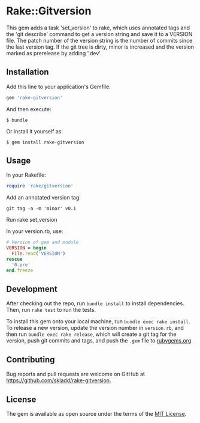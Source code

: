 # Rake::Gitversion

This gem adds a task 'set_version' to rake, which uses annotated tags and the
'git describe' command to get a version string and save it to a VERSION file.
The patch number of the version string is the number of commits since the last
version tag.
If the git tree is dirty, minor is increased and the version marked as
prerelease by adding '.dev'.

## Installation

Add this line to your application's Gemfile:

```ruby
gem 'rake-gitversion'
```

And then execute:

    $ bundle

Or install it yourself as:

    $ gem install rake-gitversion

## Usage

In your Rakefile:

```ruby
require 'rake/gitversion'
```

Add an annotated version tag: 

```git tag -a -m 'minor' v0.1```

Run rake set_version


In your version.rb, use:

```ruby
# Version of gem and module
VERSION = begin
  File.read('VERSION')
rescue
  '0.pre'
end.freeze
```

## Development

After checking out the repo, run `bundle install` to install dependencies.
Then, run `rake test` to run the tests.

To install this gem onto your local machine, run `bundle exec rake install`.
To release a new version, update the version number in `version.rb`, and then
run `bundle exec rake release`, which will create a git tag for the version,
push git commits and tags, and push the `.gem` file to
[rubygems.org](https://rubygems.org).

## Contributing

Bug reports and pull requests are welcome on GitHub at
https://github.com/skladd/rake-gitversion.


## License

The gem is available as open source under the terms of the
[MIT License](http://opensource.org/licenses/MIT).

